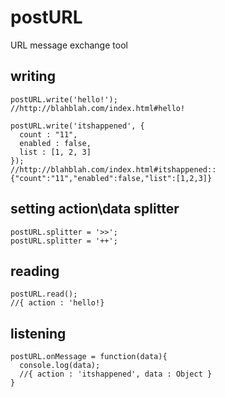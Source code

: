 # postURL
URL message exchange tool

## writing
```
postURL.write('hello!');
//http://blahblah.com/index.html#hello!

postURL.write('itshappened', {
  count : "11",
  enabled : false,
  list : [1, 2, 3]
});
//http://blahblah.com/index.html#itshappened::{"count":"11","enabled":false,"list":[1,2,3]}
```

## setting action\data splitter
```
postURL.splitter = '>>';
postURL.splitter = '++';
```

## reading 
```
postURL.read();
//{ action : 'hello!}
```

## listening
```
postURL.onMessage = function(data){
  console.log(data);
  //{ action : 'itshappened', data : Object }
}
```
